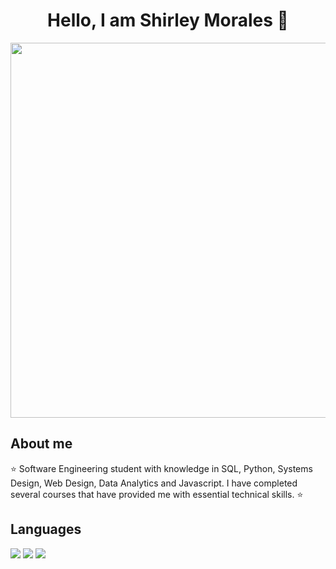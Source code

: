 <div align="center">
<h1 align="center">Hello, I am Shirley Morales 👋</h1>
</div>
<img width=600 src="https://github.com/user-attachments/assets/a3224066-73fb-47c1-8327-0efa82257b08">



## About me

⭐ Software Engineering student with knowledge in SQL, Python, Systems Design, Web Design, Data Analytics and Javascript. I have completed several courses that have provided me with essential technical skills. ⭐ 
  



## Languages


  <img  src="https://github.com/user-attachments/assets/87a4b331-e112-4c5f-92d3-dc98cdf58de7"/>
  <img  src="https://github.com/user-attachments/assets/9c480611-2eed-4c3d-abd8-af93fe13422a"/>
   <img  src="https://github.com/user-attachments/assets/7998f4b7-11ba-42b7-a6b9-e2aaaeddd6db"/>

